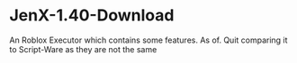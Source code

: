 # JenX-1.40-Download

An Roblox Executor which contains some
features. As of. Quit comparing it to Script-Ware
as they are not the same
